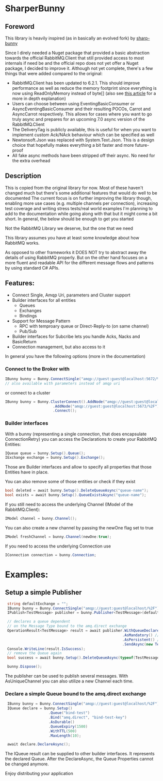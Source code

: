 # SharperBunny
## Foreword
This library is heavily inspired (as in basically an evolved fork) by [sharp-bunny](https://github.com/TimoHeiten/sharp-bunny)

Since I direly needed a Nuget package that provided a basic abstraction towards the official RabbitMQ.Client that still provided access to most internals if need be and the official repo does not yet offer a Nuget package, I decided to improve it. Although not yet complete, there's a few things that were added compared to the original:

- RabbitMQ.Client has been updated to 6.2.1. This should improve performance as well as reduce the memory footprint since everything is now using ReadOnlyMemory<byte> instead of byte[] (also see [this article](https://stebet.net/real-world-example-of-reducing-allocations-using-span-t-and-memory-t/) for a more in depth explanation)
- Users can choose between using EventingBasicConsumer or AsyncEventingBasicConsumer and their resulting POCOs, Carrot and AsyncCarrot respectively. This allows for cases where you want to go truly async and prepares for an upcoming 7.0 async version of the RabbitMQ.Client
- The DeliveryTag is publicly available, this is useful for when you want to implement custom Ack/NAck behaviour which can be specified as well
- Newtonsoft.Json was replaced with System.Text.Json. This is a design choice that hopefully makes everything a bit faster and more future-proof
- All fake async methods have been stripped off their async. No need for the extra overhead

## Description
This is copied from the original library for now. Most of these haven't changed much but there's some additional features that would do well to be documented
The current focus is on further improving the library though, enabling more use cases (e.g. multiple channels per connection), increasing test coverage and writing stress tests/real world examples
I'm planning to add to the documentation while going along with that but it might come a bit short. In general, the below should be enough to get you started


Not the RabbitMQ Library we deserve, but the one that we need 

This library assumes you have at least some knowledge about how RabbitMQ works. 

As opposed to other frameworks it DOES NOT try to abstract away the details of using RabbitMQ properly.
But on the other hand focuses on a more fluent and readable API for the different message flows and patterns by using standard C# APIs.


## Features:
* Connect Single, Amqp Uri, parameters and Cluster support
* Builder interfaces for all entities
  * Queues
  * Exchanges
  * Bindings
* Support for Message Pattern
  * RPC with temproary queue or Direct-Reply-to (on same channel)
  * Pub/Sub
* Builder interfaces for Subcribe lets you handle Acks, Nacks and BasicReturn
* Connection management, but also access to it

In general you have the following options (more in the documentation)

### Connect to the Broker with
```csharp
IBunny bunny = Bunny.ConnectSingle("amqp://guest:guest@localhost:5672/%2F");
// also available with parameters instead of amqp uri
```
or connect to a cluster
```csharp
IBunny bunny = Bunny.ClusterConnect().AddNode("amqp://guest:guest@localhost:5672/%2F")
                      .AddNode("amqp://guest:guest@localhost:5673/%2F")
                      .Connect();
```

### Builder interfaces
With a bunny (representing a single connection, that does encapsulate ConnectionRetry)
you can access the Declarations to create your RabbitMQ Entities:

```csharp
IQueue queue = bunny.Setup().Queue();
IExchange exchange = bunny.Setup().Exchange();
```
Those are Builder interfaces and allow to specify all properties that those Entities have in place.

You can also remove some of those entities or check if they exist
```csharp
bool deleted = await bunny.Setup().DeleteQueueAsync("queue-name");
bool exists = await bunny.Setup().QueueExistsAsync("queue-name");
```

If you still need to access the underlying Channel (IModel of the RabbitMQ.Client):
```csharp
IModel channel = bunny.Channel();
```
You can also create a new channel by passing the newOne flag set to true
```csharp
IModel freshChannel = bunny.Channel(newOne:true);
```
If you need to access the underlying Connection use
```csharp
IConnection connection = bunny.Connection;
```

# Examples:
## Setup a simple Publisher
```csharp
 string defaultExchange = "";
 IBunny bunny = Bunny.ConnectSingle("amqp://guest:guest@localhost/%2F");
 IPublish<TestMessage> publisher = bunny.Publisher<TestMessage>(defaultExchange);

 // declares a queue dependent
 // on the Message Type bound to the amq.direct exchange
 OperationResult<TestMessage> result = await publisher.WithQueueDeclare()
                                                      .AsMandatory() // make sure the message is routed
                                                      .AsPersistent() // deliveryMode=2
                                                      .SendAsync(new TestMessage());
 Console.WriteLine(result.IsSuccess);
 // remove the Queue again
 bool success = await bunny.Setup().DeleteQueueAsync(typeof(TestMessage).FullName, force: true);

 bunny.Dispose();
```
The publisher can be used to publish several messages. With AsUniqueChannel you can also utilize a new Channel each time.

### Declare a simple Queue bound to the amq.direct exchange
```csharp
 IBunny bunny = Bunny.ConnectSingle("amqp://guest:guest@localhost/%2F");
 IQueue declare = bunny.Setup()
                    .Queue("bind-test")
                    .Bind("amq.direct", "bind-test-key")
                    .AsDurable()
                    .QueueExpiry(1500)
                    .WithTTL(500)
                    .MaxLength(10);

 await declare.DeclareAsync();
```
The IQueue result can be supplied to other builder interfaces. It represents the declared Queue. After the DeclareAsync, the Queue Properties cannot be changed anymore.


Enjoy distributing your application
